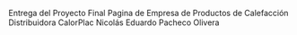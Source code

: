 Entrega del Proyecto Final
Pagina de Empresa de Productos de Calefacción
Distribuidora CalorPlac
Nicolás Eduardo Pacheco Olivera